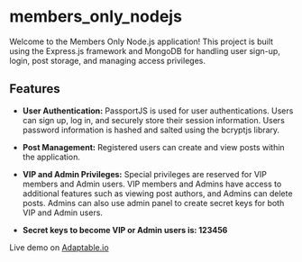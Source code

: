 # members_only_nodejs

Welcome to the Members Only Node.js application! This project is built using the Express.js framework and MongoDB for handling user sign-up, login, post storage, and managing access privileges.

## Features

- **User Authentication:** PassportJS is used for user authentications. Users can sign up, log in, and securely store their session information. Users password information is hashed and salted using the bcryptjs library. 
  
- **Post Management:** Registered users can create and view posts within the application.

- **VIP and Admin Privileges:** Special privileges are reserved for VIP members and Admin users. VIP members and Admins have access to additional features such as viewing post authors, and Admins can delete posts. Admins can also use admin panel to create secret keys for both VIP and Admin users. 

- **Secret keys to become VIP or Admin users is: 123456**

Live demo on <a href="https://members-only-nodejs.adaptable.app"> Adaptable.io</a>